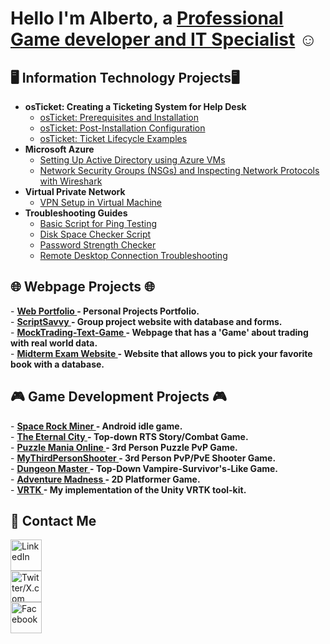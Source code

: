 <h1>Hello I'm Alberto, a <a href="www.linkedin.com/in/alberto-mcwhirter-javier-64413078/">Professional Game developer and IT Specialist</a> ☺ </h1>

<h2>🖥️ Information Technology Projects🖥</h2>

- <b> osTicket: Creating a Ticketing System for Help Desk </b>
  - [osTicket: Prerequisites and Installation](https://github.com/xmen12cc/osticket-prereqs)
  - [osTicket: Post-Installation Configuration](https://github.com/xmen12cc/osTicket-post-install-config)
  - [osTicket: Ticket Lifecycle Examples](https://github.com/xmen12cc/ticket-lifecycle)
- <b>Microsoft Azure</b>
  - [Setting Up Active Directory using Azure VMs](https://github.com/xmen12cc/configure-ad)
  - [Network Security Groups (NSGs) and Inspecting Network Protocols with Wireshark](https://github.com/xmen12cc/azure-network-protocols)
- <b>Virtual Private Network</b>
  - [VPN Setup in Virtual Machine ](https://github.com/xmen12cc/Setting-Up-A-VPN)
- <b>Troubleshooting Guides</b>
  - [Basic Script for Ping Testing](https://github.com/xmen12cc/PingTestingScript)
  - [Disk Space Checker Script](https://github.com/xmen12cc/DiskSpaceCheckerScript)
  - [Password Strength Checker](https://github.com/xmen12cc/PasswordStrengthChecker)
  - [Remote Desktop Connection Troubleshooting](https://github.com/xmen12cc/RemoteDesktopConnectionTroubleshooting)

<h2>🌐 Webpage Projects 🌐</h2>
- <b> <a href="https://github.com/xmen12cc/Webdev"> Web Portfolio </a> - Personal Projects Portfolio. </b> <br>
- <b> <a href="https://github.com/xmen12cc/scriptsavvy_comp229_groupproject"> ScriptSavvy </a> - Group project website with database and forms. </b> <br>
- <b> <a href="https://github.com/xmen12cc/mocktrading-text-game"> MockTrading-Text-Game </a> - Webpage that has a 'Game' about trading with real world data. </b> <br>
- <b> <a href="https://github.com/xmen12cc/COMP229-F2020-Midterm-301203948"> Midterm Exam Website </a> - Website that allows you to pick your favorite book with a database. </b> <br>


<h2>🎮 Game Development Projects 🎮</h2>
  - <b> <a href="https://github.com/xmen12cc/IdleGame"> Space Rock Miner </a> - Android idle game. </b> <br>
  - <b> <a href="https://github.com/xmen12cc/TheEternalCity"> The Eternal City </a> - Top-down RTS Story/Combat Game. </b> <br>
  - <b> <a href="https://github.com/xmen12cc/PuzzleMania"> Puzzle Mania Online </a> - 3rd Person Puzzle PvP Game. </b> <br>
  - <b> <a href="https://github.com/xmen12cc/MyThirdPersonShooter"> MyThirdPersonShooter </a> - 3rd Person PvP/PvE Shooter Game. </b> <br>
  - <b> <a href="https://github.com/xmen12cc/DungeonMaster"> Dungeon Master </a> - Top-Down Vampire-Survivor's-Like Game. </b> <br>
  - <b> <a href="https://github.com/xmen12cc/AdventureMadness"> Adventure Madness </a> - 2D Platformer Game. </b> <br>
  - <b> <a href="https://github.com/xmen12cc/VRTK"> VRTK </a> - My implementation of the Unity VRTK tool-kit. </b> <br>

<h2>📩 Contact Me</h2>

<a href="https://www.linkedin.com/in/alberto-mcwhirter-javier-64413078/"><img src="https://cdn-icons-png.flaticon.com/512/174/174857.png" height="50px" width="50px" alt="LinkedIn"></a> <br>
<a href="https://x.com/albertomcwhirte"><img src="https://ih1.redbubble.net/image.5140285698.0404/raf,360x360,075,t,fafafa:ca443f4786.jpg" height="50px" width="50px" alt="Twitter/X.com"></a> <br>
<a href="https://www.facebook.com/mcwhirterjavier/" class="social-icon"><img src="https://upload.wikimedia.org/wikipedia/commons/thumb/b/b9/2023_Facebook_icon.svg/1024px-2023_Facebook_icon.svg.png" height="50px" width="50px" alt="Facebook"></a> <br>
